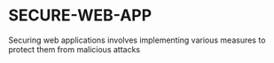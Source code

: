 # SECURE-WEB-APP
Securing web applications involves implementing various measures to protect them from malicious attacks
